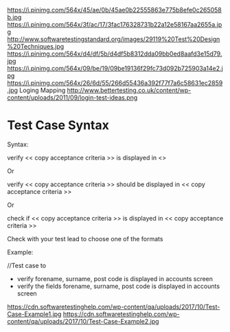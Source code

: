 
https://i.pinimg.com/564x/45/ae/0b/45ae0b22555863e775b8efe0c265058b.jpg
https://i.pinimg.com/564x/3f/ac/17/3fac176328731b22a12e58167aa2655a.jpg
http://www.softwaretestingstandard.org/images/29119%20Test%20Design%20Techniques.jpg
https://i.pinimg.com/564x/d4/df/5b/d4df5b8312dda09bb0ed8aafd3e15d79.jpg
https://i.pinimg.com/564x/09/be/19/09be19136f29fc73d092b725903a14e2.jpg
https://i.pinimg.com/564x/26/6d/55/266d55436a392f77f7a6c58631ec2859.jpg
Loging Mapping
http://www.bettertesting.co.uk/content/wp-content/uploads/2011/09/login-test-ideas.png




# Test Case Syntax

Syntax:

verify << copy acceptance criteria >> is displayed in <>

Or

verify << copy acceptance criteria >> should be displayed in << copy acceptance criteria >>

Or

check if << copy acceptance criteria >> is displayed in << copy acceptance criteria >>

Check with your test lead to choose one of the formats

Example:

//Test case to 
* verify forename, surname, post code is displayed in accounts screen 
* verify the fields forename, surname, post code is displayed in accounts screen


https://cdn.softwaretestinghelp.com/wp-content/qa/uploads/2017/10/Test-Case-Example1.jpg
https://cdn.softwaretestinghelp.com/wp-content/qa/uploads/2017/10/Test-Case-Example2.jpg

